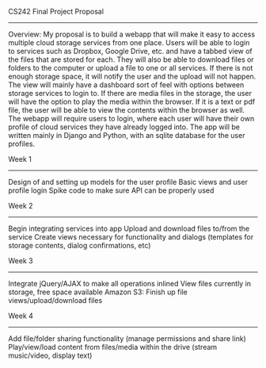 CS242 Final Project Proposal
___________________________________

Overview: My proposal is to build a webapp that will make it easy to access multiple cloud storage services from one place.
Users will be able to login to services such as Dropbox, Google Drive, etc. and have a tabbed view of the files that are stored for each.
They will also be able to download files or folders to the computer or upload a file to one or all services.
If there is not enough storage space, it will notify the user and the upload will not happen.
The view will mainly have a dashboard sort of feel with options between storage services to login to.
If there are media files in the storage, the user will have the option to play the media within the browser.
If it is a text or pdf file, the user will be able to view the contents within the browser as well.
The webapp will require users to login, where each user will have their own profile of cloud services they have already logged into.
The app will be written mainly in Django and Python, with an sqlite database for the user profiles.

Week 1
_____________
Design of and setting up models for the user profile
Basic views and user profile login
Spike code to make sure API can be properly used


Week 2
_____________
Begin integrating services into app
Upload and download files to/from the service
Create views necessary for functionality and dialogs (templates for storage contents, dialog confirmations, etc)


Week 3
_____________
Integrate jQuery/AJAX to make all operations inlined
View files currently in storage, free space available
Amazon S3: Finish up file views/upload/download files


Week 4
_____________
Add file/folder sharing functionality (manage permissions and share link)
Play/view/load content from files/media within the drive (stream music/video, display text)
